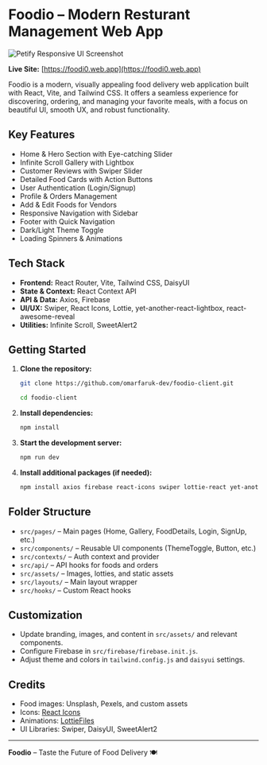 # Foodio – Modern Resturant Management Web App

![Petify Responsive UI Screenshot](https://i.postimg.cc/d0sNPGXG/foodio.jpg)

**Live Site:** [https://foodi0.web.app](https://foodi0.web.app)

Foodio is a modern, visually appealing food delivery web application built with React, Vite, and Tailwind CSS. It offers a seamless experience for discovering, ordering, and managing your favorite meals, with a focus on beautiful UI, smooth UX, and robust functionality.

## Key Features

- Home & Hero Section with Eye-catching Slider
- Infinite Scroll Gallery with Lightbox
- Customer Reviews with Swiper Slider
- Detailed Food Cards with Action Buttons
- User Authentication (Login/Signup)
- Profile & Orders Management
- Add & Edit Foods for Vendors
- Responsive Navigation with Sidebar
- Footer with Quick Navigation
- Dark/Light Theme Toggle
- Loading Spinners & Animations

## Tech Stack

- **Frontend:** React Router, Vite, Tailwind CSS, DaisyUI
- **State & Context:** React Context API
- **API & Data:** Axios, Firebase
- **UI/UX:** Swiper, React Icons, Lottie, yet-another-react-lightbox, react-awesome-reveal
- **Utilities:** Infinite Scroll, SweetAlert2

## Getting Started

1. **Clone the repository:**
   ```bash
   git clone https://github.com/omarfaruk-dev/foodio-client.git

   cd foodio-client
   ```
2. **Install dependencies:**
   ```bash
   npm install
   ```
3. **Start the development server:**
   ```bash
   npm run dev
   ```

4. **Install additional packages (if needed):**
   ```bash
   npm install axios firebase react-icons swiper lottie-react yet-another-react-lightbox react-awesome-reveal sweetalert2
   ```


## Folder Structure

- `src/pages/` – Main pages (Home, Gallery, FoodDetails, Login, SignUp, etc.)
- `src/components/` – Reusable UI components (ThemeToggle, Button, etc.)
- `src/contexts/` – Auth context and provider
- `src/api/` – API hooks for foods and orders
- `src/assets/` – Images, lotties, and static assets
- `src/layouts/` – Main layout wrapper
- `src/hooks/` – Custom React hooks

## Customization
- Update branding, images, and content in `src/assets/` and relevant components.
- Configure Firebase in `src/firebase/firebase.init.js`.
- Adjust theme and colors in `tailwind.config.js` and `daisyui` settings.

## Credits
- Food images: Unsplash, Pexels, and custom assets
- Icons: [React Icons](https://react-icons.github.io/react-icons/)
- Animations: [LottieFiles](https://lottiefiles.com/)
- UI Libraries: Swiper, DaisyUI, SweetAlert2


---

**Foodio** – Taste the Future of Food Delivery 🍽️
